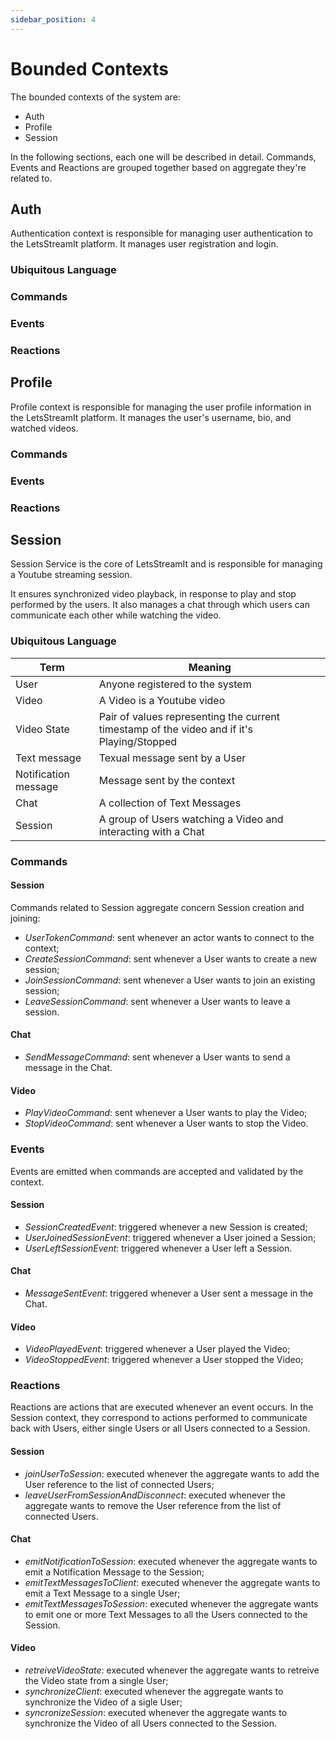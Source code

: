 ```yaml
---
sidebar_position: 4
---
```


# Bounded Contexts

The bounded contexts of the system are:

- Auth
- Profile
- Session

In the following sections, each one will be described in detail.
Commands, Events and Reactions are grouped together based on aggregate they're related to.

## Auth

Authentication context is responsible for managing user authentication to the LetsStreamIt platform. It manages user registration and login.

### Ubiquitous Language

### Commands
### Events
### Reactions

## Profile

Profile context is responsible for managing the user profile information in the LetsStreamIt platform. It manages the user's username, bio, and watched videos.

### Commands
### Events
### Reactions

## Session

Session Service is the core of LetsStreamIt and is responsible for managing a Youtube streaming session.

It ensures synchronized video playback, in response to play and stop performed by the users. It also manages a chat through which users can communicate each other while watching the video.

### Ubiquitous Language

| Term                  | Meaning                                                                                   |
|-----------------------|-------------------------------------------------------------------------------------------|
| User                  | Anyone registered to the system                                                           |
| Video                 | A Video is a Youtube video                                                                |
| Video State           | Pair of values representing the current timestamp of the video and if it's Playing/Stopped   |
| Text message          | Texual message sent by a User                                                             |
| Notification message  | Message sent by the context                                                               |
| Chat                  | A collection of Text Messages                                                             |
| Session               | A group of Users watching a Video and interacting with a Chat                             |

### Commands

#### Session

Commands related to Session aggregate concern Session creation and joining:
- *UserTokenCommand*: sent whenever an actor wants to connect to the context;
- *CreateSessionCommand*: sent whenever a User wants to create a new session;
- *JoinSessionCommand*: sent whenever a User wants to join an existing session;
- *LeaveSessionCommand*: sent whenever a User wants to leave a session.

#### Chat

- *SendMessageCommand*: sent whenever a User wants to send a message in the Chat.

#### Video

- *PlayVideoCommand*: sent whenever a User wants to play the Video;
- *StopVideoCommand*: sent whenever a User wants to stop the Video.

### Events

Events are emitted when commands are accepted and validated by the context.

#### Session

- *SessionCreatedEvent*: triggered whenever a new Session is created;
- *UserJoinedSessionEvent*: triggered whenever a User joined a Session;
- *UserLeftSessionEvent*: triggered whenever a User left a Session.

#### Chat

- *MessageSentEvent*: triggered whenever a User sent a message in the Chat.

#### Video

- *VideoPlayedEvent*: triggered whenever a User played the Video;
- *VideoStoppedEvent*: triggered whenever a User stopped the Video;


### Reactions

Reactions are actions that are executed whenever an event occurs.
In the Session context, they correspond to actions performed to communicate back with Users, either single Users or  all Users connected to a Session.

#### Session

- *joinUserToSession*: executed whenever the aggregate wants to add the User reference to the list of connected Users;
- *leaveUserFromSessionAndDisconnect*: executed whenever the aggregate wants to remove the User reference from the list of connected Users.

#### Chat

- *emitNotificationToSession*: executed whenever the aggregate wants to emit a Notification Message to the Session;
- *emitTextMessagesToClient*: executed whenever the aggregate wants to emit a Text Message to a single User;
- *emitTextMessagesToSession*: executed whenever the aggregate wants to emit one or more Text Messages to all the Users connected to the Session.

#### Video

- *retreiveVideoState*: executed whenever the aggregate wants to retreive the Video state from a single User;
- *synchronizeClient*: executed whenever the aggregate wants to synchronize the Video of a sigle User;
- *syncronizeSession*: executed whenever the aggregate wants to synchronize the Video of all Users connected to the Session.
